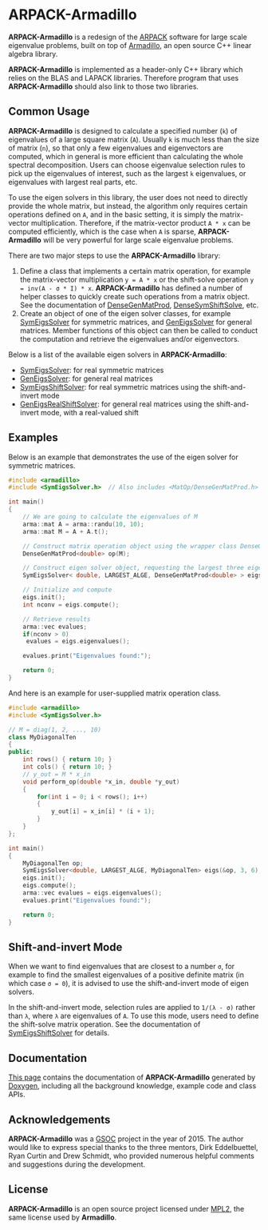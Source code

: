 # ARPACK-Armadillo

**ARPACK-Armadillo** is a redesign of the [ARPACK](http://www.caam.rice.edu/software/ARPACK/)
software for large scale eigenvalue problems, built on top of
[Armadillo](http://arma.sourceforge.net/), an open source C++ linear algebra library.

**ARPACK-Armadillo** is implemented as a header-only C++ library which relies on
the BLAS and LAPACK libraries. Therefore program that uses **ARPACK-Armadillo**
should also link to those two libraries.

## Common Usage

**ARPACK-Armadillo** is designed to calculate a specified number (`k`) of eigenvalues
of a large square matrix (`A`). Usually `k` is much less than the size of matrix
(`n`), so that only a few eigenvalues and eigenvectors are computed, which
in general is more efficient than calculating the whole spectral decomposition.
Users can choose eigenvalue selection rules to pick up the eigenvalues of interest,
such as the largest `k` eigenvalues, or eigenvalues with largest real parts,
etc.

To use the eigen solvers in this library, the user does not need to directly
provide the whole matrix, but instead, the algorithm only requires certain operations
defined on `A`, and in the basic setting, it is simply the matrix-vector
multiplication. Therefore, if the matrix-vector product `A * x` can be computed
efficiently, which is the case when `A` is sparse, **ARPACK-Armadillo**
will be very powerful for large scale eigenvalue problems.

There are two major steps to use the **ARPACK-Armadillo** library:

1. Define a class that implements a certain matrix operation, for example the
matrix-vector multiplication `y = A * x` or the shift-solve operation
`y = inv(A - σ * I) * x`. **ARPACK-Armadillo** has defined a number of
helper classes to quickly create such operations from a matrix object.
See the documentation of
[DenseGenMatProd](http://yixuan.cos.name/arpack-arma/doc/classDenseGenMatProd.html),
[DenseSymShiftSolve](http://yixuan.cos.name/arpack-arma/doc/classDenseSymShiftSolve.html), etc.
2. Create an object of one of the eigen solver classes, for example
[SymEigsSolver](http://yixuan.cos.name/arpack-arma/doc/classSymEigsSolver.html)
for symmetric matrices, and
[GenEigsSolver](http://yixuan.cos.name/arpack-arma/doc/classGenEigsSolver.html)
for general matrices. Member functions
of this object can then be called to conduct the computation and retrieve the
eigenvalues and/or eigenvectors.

Below is a list of the available eigen solvers in **ARPACK-Armadillo**:
- [SymEigsSolver](http://yixuan.cos.name/arpack-arma/doc/classSymEigsSolver.html):
for real symmetric matrices
- [GenEigsSolver](http://yixuan.cos.name/arpack-arma/doc/classGenEigsSolver.html):
for general real matrices
- [SymEigsShiftSolver](http://yixuan.cos.name/arpack-arma/doc/classSymEigsShiftSolver.html):
for real symmetric matrices using the shift-and-invert mode
- [GenEigsRealShiftSolver](http://yixuan.cos.name/arpack-arma/doc/classGenEigsRealShiftSolver.html):
for general real matrices using the shift-and-invert mode,
with a real-valued shift

## Examples

Below is an example that demonstrates the use of the eigen solver for symmetric
matrices.

```cpp
#include <armadillo>
#include <SymEigsSolver.h>  // Also includes <MatOp/DenseGenMatProd.h>

int main()
{
    // We are going to calculate the eigenvalues of M
    arma::mat A = arma::randu(10, 10);
    arma::mat M = A + A.t();

    // Construct matrix operation object using the wrapper class DenseGenMatProd
    DenseGenMatProd<double> op(M);

    // Construct eigen solver object, requesting the largest three eigenvalues
    SymEigsSolver< double, LARGEST_ALGE, DenseGenMatProd<double> > eigs(&op, 3, 6);

    // Initialize and compute
    eigs.init();
    int nconv = eigs.compute();

    // Retrieve results
    arma::vec evalues;
    if(nconv > 0)
     evalues = eigs.eigenvalues();

    evalues.print("Eigenvalues found:");

    return 0;
}
```

And here is an example for user-supplied matrix operation class.

```cpp
#include <armadillo>
#include <SymEigsSolver.h>

// M = diag(1, 2, ..., 10)
class MyDiagonalTen
{
public:
    int rows() { return 10; }
    int cols() { return 10; }
    // y_out = M * x_in
    void perform_op(double *x_in, double *y_out)
    {
        for(int i = 0; i < rows(); i++)
        {
            y_out[i] = x_in[i] * (i + 1);
        }
    }
};

int main()
{
    MyDiagonalTen op;
    SymEigsSolver<double, LARGEST_ALGE, MyDiagonalTen> eigs(&op, 3, 6);
    eigs.init();
    eigs.compute();
    arma::vec evalues = eigs.eigenvalues();
    evalues.print("Eigenvalues found:");

    return 0;
}
```

## Shift-and-invert Mode

When we want to find eigenvalues that are closest to a number `σ`,
for example to find the smallest eigenvalues of a positive definite matrix
(in which case `σ = 0`), it is advised to use the shift-and-invert mode
of eigen solvers.

In the shift-and-invert mode, selection rules are applied to `1/(λ - σ)`
rather than `λ`, where `λ` are eigenvalues of `A`.
To use this mode, users need to define the shift-solve matrix operation. See
the documentation of
[SymEigsShiftSolver](http://yixuan.cos.name/arpack-arma/doc/classSymEigsShiftSolver.html)
for details.

## Documentation

[This page](http://yixuan.cos.name/arpack-arma/doc/) contains the documentation
of **ARPACK-Armadillo** generated by [Doxygen](http://www.doxygen.org/),
including all the background knowledge, example code and class APIs.

## Acknowledgements

**ARPACK-Armadillo** was a [GSOC](https://developers.google.com/open-source/gsoc/)
project in the year of 2015. The author would like to express special thanks to the
three mentors, Dirk Eddelbuettel, Ryan Curtin and Drew Schmidt, who provided
numerous helpful comments and suggestions during the development.

## License

**ARPACK-Armadillo** is an open source project licensed under
[MPL2](https://www.mozilla.org/MPL/2.0/), the same license used by **Armadillo**.
